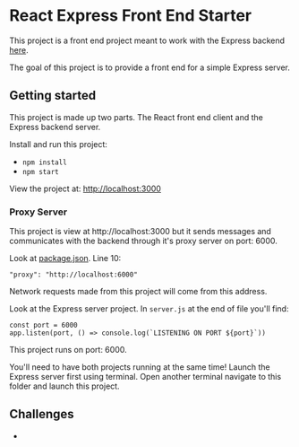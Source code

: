 # React Express Front End Starter 

This project is a front end project meant to work with the Express backend [here](https://github.com/Product-College-Labs/react-express-server). 

The goal of this project is to provide a front end for a simple Express server. 

## Getting started 

This project is made up two parts. The React front end client and the Express backend server. 

Install and run this project: 

- `npm install`
- `npm start`

View the project at: [http://localhost:3000](http://localhost:3000)

### Proxy Server 

This project is view at http://localhost:3000 but it sends messages and communicates with the backend through it's proxy server on port: 6000. 

Look at [package.json](package.json). Line 10: 

`"proxy": "http://localhost:6000"`

Network requests made from this project will come from this address. 

Look at the Express server project. In `server.js` at the end of file you'll find: 

```JS
const port = 6000
app.listen(port, () => console.log(`LISTENING ON PORT ${port}`))
```

This project runs on port: 6000. 

You'll need to have both projects running at the same time! Launch the Express server first using terminal. Open another terminal navigate to this folder and launch this project. 

## Challenges 

- 